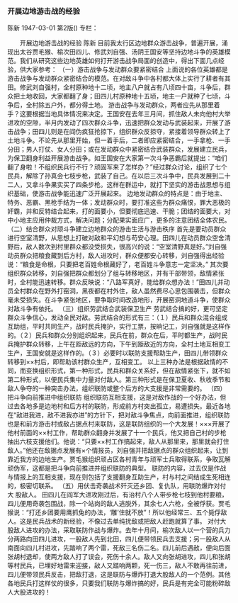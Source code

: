 ### 开展边地游击战的经验
陈新
1947-03-01
第2版()
专栏：

　　开展边地游击战的经验
    陈新
    目前我太行区边地群众游击战争，普遍开展，涌现出太谷贾毛猴、榆次田四儿、修武刘自强、汤阴王国安等坚持边地斗争的英雄模范。我们从研究这些边地英雄如何打开游击战争局面的创造中，得出下面几点经验，供大家参考：
  （一）游击战争与发动群众要紧密结合
    上面说的各位英雄都是游击战争与发动群众紧密结合的模范。在对敌斗争中各村都大体上实行了耕者有其田。修武刘自强村，全村原种地十二顷，地主八户就占有八顷四十亩，斗争后，群众把土地收回，大家都翻了身；田四儿村原种地十五顷，地主一户就种了七顷，斗争后，全村除五户外，都分得土地。
    游击战争与发动群众，两者应先从那里着手？这要根据当地具体情况来决定。王国安在去年三月间，抓住敌人未向他村大举进攻的空隙，半月内发动了四次群众斗争，迅速把群众发动与武装起来，开展了游击战争；田四儿则是在阎伪疯狂抢掠下，组织群众反掠夺，紧接着领导群众转上了土地斗争。不论先从那里开始，但一着手后，二者即应紧密结合，一手拿枪、一手分田；男人打仗、女人分田；或在发动群众中紧密结合武装群众，发展建立民兵，为保卫翻身利益开展游击战争。如王国安在大家第一次斗争恶霸后就提出：“咱们翻了身啦！不组织民兵行不行？顽固军来了怎样办？”经过群众讨论，组织了七个民兵，解除了孙真会七枝步枪，武装了自己。在以后三次斗争中，民兵发展到二十二人，又拿斗争果实买了四条步枪。这样在群运中，就打下坚实的游击战思想与组织基础，使游击战争能迅速广泛开展起来。
    边地发动群众的特点是：由于地主、特务、恶霸、黑枪手结为一体；发动群众时，要打准这些为群众痛恨，罪大恶极的奸霸，并和反特结合起来，打的面要小，但要彻底迅速、干脆；团结的面要大，对中小地主应用仲裁方式，解决问题；分配果实面应广，更多的注意团结全体农民。
  （二）结合群众对顽斗争建立边地群众的游击生活与游击秩序
    首先是要动员群众进行空室清野，从思想上打破对敌和平幻想与苟安心理。田四儿在动员群众空舍清野后，敌人数次到村里群众都没受损失，很高兴的说：“空室清野真是好。”刘自强动员群众把粮食藏到后方村，敌人进攻时，群众便都安心转移，刘自强得出经验说：“粮食是命根，只要把老百姓命根藏好了，老百姓斗争意志一定坚决。”
    其次要组织群众转移，刘自强把群众都划分了组与转移地区，并有干部带领，敌情紧张时，全村能迅速转移。群众反映说：“八路军真好，能给群众想办法！”田四儿并动员全村群众在野外打窑洞，黑夜都在村外住，敌人虽然费尽心思包围袭击，但群众毫未受损失。在斗争紧张地区，要争取时间改造地形，开展窑洞地道斗争，使群众对敌斗争有依托。
  （三）组织劳武结合武装保卫生产
    劳武结合搞的好，更可坚定群众斗争信心，发动全民对敌。劳武结合的形式有三：（１）民兵和群众混合组成互助组，平时共同生产，战时民兵掩护，实行工票，按晌记工，刘自强就是这样作的。（２）民兵和群众分别组织起来，民兵在前，群众在后，平时都生产，战时民兵掩护群众转移，上午在距敌远的方向，下午到距敌近的方向，全村土地互相变工生产，王国安就是这样作的。（３）必要时以联防支援帮助生产，田四儿带领群众转移到××村后，即帮助该村群众生产，互相变工。
    以上三种办法是根据敌情的不同，而变换组织形式，第一种形式，民兵和群众关系好，但在敌情紧张下，就不如第二种形式，以便民兵集中力量对付敌人。第三种形式是在保卫夏收、秋收季节和敌人争夺的一种突击办法，组织联防或整个后方的大支援是非常需要的。
  （四）把斗争向前推进中组织联防
    组织联防互相支援，这是对敌作战的一个好办法，但过去各地多是边地村和后方村的联防，形成前方村突出孤立，易遭损失。最近各地在“敌进我进，敌不进我亦进”的方针下，把对敌斗争焦点，向前面推进，组织联防也是和前方游击村或敌占据点村来联防，这是联防组织的一个大发展！×××开展了他村前面的××村工作，帮助群众翻身并发展了十一个民兵，他又把自己村的步枪抽出六枝支援他们。他说：“只要××村工作搞起来，敌人从那里来，那里就会打住敌人。”他还在敌据点发展有×个情报员，刘自强并把敌据点的群众组织起来，让到靠近我方的边地生产。贾毛猴组织顽占区各村青年与顽军士兵取得联系，争取瓦解顽伪军，这都是把斗争向前推进并组织联防的典型。
    联防的内容，过去仅是作战与情报上的互相支援，现在则包括了支援翻身互助生产，村与村之间结成生死相连的，极密切联系。
  （五）用伏击奇袭战术歼灭还乡团、复仇队，用联防爆炸对付大
        股敌人。
    田四儿在阎军大进攻刚过后，有治村八个人带步枪七枝到他村要粮，四儿便用奇袭包围战，除一个站岗的敌人逃脱外，其余七人六枪，全被俘获。贾毛猴说：“打还乡团要用鹰抓兔的办法，‘雕’住就不放”！所以他经常三、五个毙俘敌人。这是民兵战术的新经验，不像过去单纯扰敌或把敌人赶跑就算了事。
    对付大股敌人进攻的办法，采取联防作战与爆炸。去年十月间，榆次敌人以一个营的兵力分两路向田四儿进攻，一股敌人先到北田，四儿便带领民兵去支援；另一股敌人从南面向四儿村进攻，先踏响了两个雷，死敌三名伤二名。四儿前后遇敌，便向后面张胡村退却，使两方敌人打了误会，死伤十余人。敌人又向张胡进攻，四儿和张胡等村民兵，已埋好地雷来迎接，敌人又踏响两颗，死一伤三，敌人不敢再往前进，四儿便带领民兵反击，把敌打退，这是联防与爆炸打退大股敌人的一个范例。其他各地民兵打这样仗的很多，只要我们联防与爆炸搞的好，民兵是有完全可能粉碎敌人大股进攻的！
